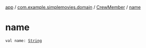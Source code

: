 [app](../../index.md) / [com.example.simplemovies.domain](../index.md) / [CrewMember](index.md) / [name](./name.md)

# name

`val name: `[`String`](https://kotlinlang.org/api/latest/jvm/stdlib/kotlin/-string/index.html)